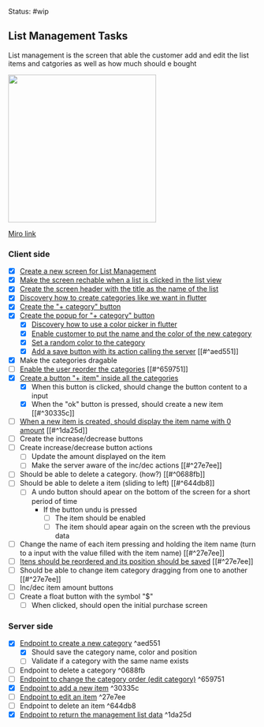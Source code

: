 Status: #wip

## List Management Tasks 
List management is the screen that able the customer add and edit the list items and catgories as well as how much should e bought 


<p float="left">
  <img src="https://user-images.githubusercontent.com/38296002/187093015-36639951-7ca6-41a0-8de5-4bfb4f506632.png" width="300" />
</p>

[Miro link](https://miro.com/app/board/o9J_l7bZIsM=/?moveToWidget=3458764527277340164&cot=14)

### Client side
- [x] [Create a new screen for List Management](https://github.com/gumberss/FinanceControlinatorMobile/issues/72)
- [x] [Make the screen rechable when a list is clicked in the list view](https://github.com/gumberss/FinanceControlinatorMobile/issues/73)
- [x] [Create the screen header with the title as the name of the list](https://github.com/gumberss/FinanceControlinatorMobile/issues/75)
- [x] [Discovery how to create categories like we want in flutter](https://github.com/gumberss/FinanceControlinatorDocs/issues/8)
- [x] [Create the "+ category" button](https://github.com/gumberss/FinanceControlinatorMobile/issues/79)
- [x] [Create the popup for "+ category" button](https://github.com/gumberss/FinanceControlinatorMobile/issues/80)
	- [x] [Discovery how to use a color picker in flutter](https://github.com/gumberss/FinanceControlinatorMobile/issues/81)
	- [x] [Enable customer to put the name and the color of the new category](https://github.com/gumberss/FinanceControlinatorMobile/issues/82)
	- [x] [Set a random color to the category](https://github.com/gumberss/FinanceControlinatorMobile/issues/83)
	- [x] [Add a save button with its action calling the server](https://github.com/gumberss/FinanceControlinatorMobile/issues/84) [[#^aed551]]
- [x] Make the categories dragable 
- [ ] [Enable the user reorder the categories](https://github.com/gumberss/FinanceControlinatorMobile/issues/89) [[#^659751]]
- [x] [Create a button "+ item" inside all the categories](https://github.com/gumberss/FinanceControlinatorMobile/issues/85)
	- [x] When this button is clicked, should change the button content to a input
	- [x] When the "ok" button is pressed, should create a new item [[#^30335c]]
- [ ] [When a new item is created, should display the item name with 0 amount](https://github.com/gumberss/FinanceControlinatorMobile/issues/87) [[#^1da25d]]
- [ ] Create the increase/decrease buttons
- [ ] Create increase/decrease button actions 
	- [ ] Update the amount displayed on the item
	- [ ] Make the server aware of the inc/dec actions [[#^27e7ee]]
	
- [ ] Should be able to delete a category. (how?) [[#^0688fb]]
- [ ] Should be able to delete a item (sliding to left) [[#^644db8]]
	- [ ] A undo button should apear on the bottom of the screen for a short period of time
		- If the button undu is pressed
			- [ ] The item should be enabled
			- [ ] The item should apear again on the screen wth the previous data

- [ ] Change the name of each item pressing and holding the item name (turn to a input with the value filled with the item name) [[#^27e7ee]]
- [ ] [Itens should be reordered and its position should be saved](https://github.com/gumberss/FinanceControlinatorMobile/issues/90) [[#^27e7ee]]
- [ ] Should be able to change item category dragging from one to another [[#^27e7ee]]
- [ ] Inc/dec item amount buttons
- [ ] Create a float button with the symbol "$" 
	- [ ] When clicked, should open the initial purchase screen 

### Server side
- [x] [Endpoint to create a new category](https://github.com/gumberss/PurchaseListinator/issues/11) ^aed551
	- [x] Should save the category name, color and position
	- [ ] Validate if a category with the same name exists
- [ ] Endpoint to delete a category ^0688fb
- [ ] [Endpoint to change the category order (edit category)](https://github.com/gumberss/PurchaseListinator/issues/16) ^659751
- [x] [Endpoint to add a new item](https://github.com/gumberss/PurchaseListinator/issues/12) ^30335c
- [ ] [Endpoint to edit an item](https://github.com/gumberss/PurchaseListinator/issues/17) ^27e7ee
- [ ] Endpoint to delete an item ^644db8
- [x] [Endpoint to return the management list data](https://github.com/gumberss/FinanceControlinatorMobile/issues/87)  ^1da25d